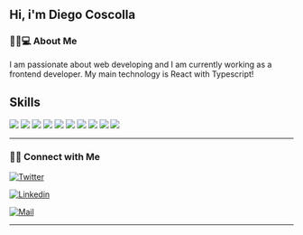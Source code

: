 <h2> Hi, i'm Diego Coscolla</h2>

<h3> 👨🏻💻 About Me </h3>

I am passionate about web developing and I am currently working as a frontend developer. My main technology is React with Typescript!

<div>
    <h2>Skills</h2>
    <img src="https://img.shields.io/badge/MongoDB-4EA94B?style=for-the-badge&logo=mongodb&logoColor=white">
    <img src="https://img.shields.io/badge/Express.js-000000?style=for-the-badge&logo=express&logoColor=white">
    <img src="https://img.shields.io/badge/React-20232A?style=for-the-badge&logo=react&logoColor=61DAFB">
    <img src="https://img.shields.io/badge/Node.js-339933?style=for-the-badge&logo=nodedotjs&logoColor=white">
    <img src="https://img.shields.io/badge/Bootstrap-A349A4?style=for-the-badge&logo=bootstrap&logoColor=white">
    <img src="https://img.shields.io/badge/HTML5-E34F26?style=for-the-badge&logo=html5&logoColor=white">
    <img src="https://img.shields.io/badge/CSS3-1572B6?style=for-the-badge&logo=css3&logoColor=white">
    <img src="https://img.shields.io/badge/Chakra--UI-319795?style=for-the-badge&logo=chakra-ui&logoColor=white">
    <img src="https://img.shields.io/badge/JavaScript-323330?style=for-the-badge&logo=javascript&logoColor=F7DF1E">
    <img src="https://img.shields.io/badge/Redux-593D88?style=for-the-badge&logo=redux&logoColor=white">
</div>

<hr>

<h3> 🤝🏻 Connect with Me </h3>

<p align="center">

<a target="_blank" href="https://twitter.com/diego_cos96"><img alt="Twitter" src="https://img.shields.io/badge/Twitter-Coscolla Diego-lightblue?style=flat-square&logo=twitter"></a>

[![Linkedin](https://img.shields.io/badge/-Diego%20Coscolla-blue?style=flat-square&logo=linkedin&logoColor=white&link=https://www.linkedin.com/in/diego-cos/)](https://www.linkedin.com/in/diego-cos/)

[![Mail](https://img.shields.io/badge/-diegocoscolla@gmail.com-gray?style=flat-square&logo=gmail&logoColor=red)](mailto:diegocoscolla@gmail.com)

</p>

<hr>
